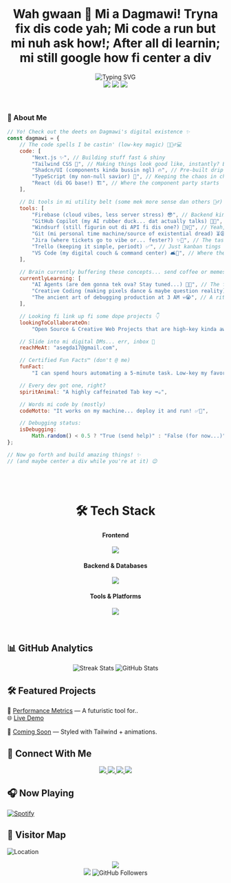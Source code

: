 <div style="text-align: center;">
  <h1>Wah gwaan 👋 Mi a Dagmawi! Tryna fix dis code yah; Mi code a run but mi nuh ask how!; After all di learnin; mi still google how fi center a div</h1>
  
  <img src="./images/typing.svg" alt="Typing SVG" />
</div>

<div align="center">
  <img src="https://img.shields.io/badge/Code-Artistic-informational?style=for-the-badge&logo=codereview&color=1af7dc">
  <img src="https://img.shields.io/badge/Coffee-Fueled-9B59B6?style=for-the-badge&logo=buymeacoffee&logoColor=white">
  <img src="https://img.shields.io/badge/Brain-Never%20Sleeps-F1C40F?style=for-the-badge&logo=thinkpad">
</div>

<br>
<br>

### 🧠 About Me

```javascript
// Yo! Check out the deets on Dagmawi's digital existence ✨
const dagmawi = {
	// The code spells I be castin' (low-key magic) 🧙🏽‍♂️💻
	code: [
		"Next.js ✨", // Building stuff fast & shiny
		"Tailwind CSS 💨", // Making things look good like, instantly? Bet.
		"Shadcn/UI (components kinda bussin ngl) 🔥", // Pre-built drip
		"TypeScript (my non-null savior) 🙏", // Keeping the chaos in check
		"React (di OG base!) 🏗️", // Where the component party starts
	],

	// Di tools in mi utility belt (some mek more sense dan others 🤷‍♂️)
	tools: [
		"Firebase (cloud vibes, less server stress) 😎", // Backend kinda easy mode
		"GitHub Copilot (my AI rubber duck... dat actually talks) 🤖🦆", // Pair programming level up
		"Windsurf (still figurin out di API fi dis one?) 🏄‍♀️🤔", // Yeah, how dis get in di stack?
		"Git (mi personal time machine/source of existential dread) ⏳😩", // Commit, push, pray
		"Jira (where tickets go to vibe or... fester?) ✨🎫", // The task graveyard?
		"Trello (keeping it simple, periodt) ✅", // Just kanban tings
		"VS Code (my digital couch & command center) 🛋️🚀", // Where the actual work work happens
	],

	// Brain currently buffering these concepts... send coffee or memes
	currentlyLearning: [
		"AI Agents (are dem gonna tek ova? Stay tuned...) 🤖👀", // The future is confusingly lit
		"Creative Coding (making pixels dance & maybe question reality) 🎨✨", // Art + Code =🤯
		"The ancient art of debugging production at 3 AM 💀😭", // A rite of passage
	],

	// Looking fi link up fi some dope projects 👇
	lookingToCollaborateOn:
		"Open Source & Creative Web Projects that are high-key kinda awesome 😎",

	// Slide into mi digital DMs... err, inbox 📧
	reachMeAt: "asegda17@gmail.com",

	// Certified Fun Facts™️ (don't @ me)
	funFact:
		"I can spend hours automating a 5-minute task. Low-key my favorite pastime. 😂💯",

	// Every dev got one, right?
	spiritAnimal: "A highly caffeinated Tab key ⌨️☕️",

	// Words mi code by (mostly)
	codeMotto: "It works on my machine... deploy it and run! ✅🚀",

	// Debugging status:
	isDebugging:
		Math.random() < 0.5 ? "True (send help)" : "False (for now...)", // A philosophical state
};

// Now go forth and build amazing things! ✨
// (and maybe center a div while you're at it) 😉
```

<br>
<br>

<div align="center">
  <h1>🛠️ Tech Stack</h1>
  
  <h4>Frontend</h4>
  <img src="https://skillicons.dev/icons?i=html,css,sass,tailwind,js,ts,react,nextjs,redux&theme=dark" />
  
  <h4>Backend & Databases</h4>
  <img src="https://skillicons.dev/icons?i=nodejs,express,mongodb,firebase,prisma,jest&theme=dark" />
  
  <h4>Tools & Platforms</h4>
  <img src="https://skillicons.dev/icons?i=git,gitlab,vscode,figma,obsidian,notion,linux,windows,md&theme=dark" />
</div>

<br>
<br>

## 📊 GitHub Analytics

<p align="center">
  <img src="https://github-readme-streak-stats.herokuapp.com?user=DMawi17&theme=tokyonight&hide_border=true" alt="Streak Stats"/>
  <img src="https://github-readme-stats.vercel.app/api?username=DMawi17&show_icons=true&theme=tokyonight&hide_border=true" alt="GitHub Stats"/>
</p>

## 🛠 Featured Projects

🚀 [Performance Metrics](https://github.com/DMawi17/project1) — A futuristic tool for..  
🌐 [Live Demo](https://project1.live.app) 

🧩 [Coming Soon](https://github.com/DMawi17/ui-kit) — Styled with Tailwind + animations.  

## 📡 Connect With Me

<div align="center">
  <a href="https://linkedin.com/in/dmawi17">
    <img src="https://img.shields.io/badge/-LinkedIn-0A66C2?style=for-the-badge&logo=linkedin&logoColor=white" />
  </a>
  <a href="https://twitter.com/dmawi17">
    <img src="https://img.shields.io/badge/-Twitter-1DA1F2?style=for-the-badge&logo=twitter&logoColor=white" />
  </a>
  <a href="https://dmawi.dev">
    <img src="https://img.shields.io/badge/-Portfolio-00F0FF?style=for-the-badge&logo=vercel&logoColor=white" />
  </a>
  <a href="mailto:asegda17@gmail.com">
    <img src="https://img.shields.io/badge/-Email-EA4335?style=for-the-badge&logo=gmail&logoColor=white" />
  </a>
</div>

## 🎧 Now Playing

[![Spotify](https://img.shields.io/badge/Spotify-Listening%20to%20Music-1DB954?style=for-the-badge&logo=spotify&logoColor=white)](https://open.spotify.com/user/your-spotify-username)

## 🌠 Visitor Map

![Location](https://img.shields.io/badge/Location-Addis_Ababa,_Ethiopia-00F0FF?style=for-the-badge&logo=mapbox&logoColor=white)

<div align="center">
  <img src="https://capsule-render.vercel.app/api?type=waving&color=00F0FF&height=120&section=footer&text=💡%20“Code%20is%20poetry%20-%20let’s%20build%20galaxies%20with%20it.”&fontSize=30&fontColor=0ff" />
</div>

<!-- Dynamic Counter -->
<div align="center">
  <img src="https://komarev.com/ghpvc/?username=DMawi17&label=Stellar+Visitors&color=00F0FF&style=flat" />
  <img src="https://img.shields.io/github/followers/DMawi17?label=Followers&style=social" alt="GitHub Followers">
</div>
